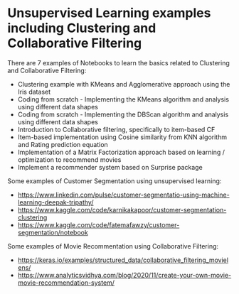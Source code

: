 # Unsupervised Learning examples including Clustering and Collaborative Filtering

There are 7 examples of Notebooks to learn the basics related to Clustering and Collaborative Filtering:

- Clustering example with KMeans and Agglomerative approach using the Iris dataset
- Coding from scratch - Implementing the KMeans algorithm and analysis using different data shapes
- Coding from scratch - Implementing the DBScan algorithm and analysis using different data shapes
- Introduction to Collaborative filtering, specifically to item-based CF
- Item-based implementation using Cosine similarity from KNN algorithm and Rating prediction equation
- Implementation of a Matrix Factorization approach based on learning / optimization to recommend movies
- Implement a recommender system based on Surprise package

Some examples of Customer Segmentation using unsupervised learning:

- https://www.linkedin.com/pulse/customer-segmentatio-using-machine-learning-deepak-tripathy/
- https://www.kaggle.com/code/karnikakapoor/customer-segmentation-clustering
- https://www.kaggle.com/code/fatemafawzy/customer-segmentation/notebook


Some examples of Movie Recommentation using Collaborative Filtering:
- https://keras.io/examples/structured_data/collaborative_filtering_movielens/
- https://www.analyticsvidhya.com/blog/2020/11/create-your-own-movie-movie-recommendation-system/
